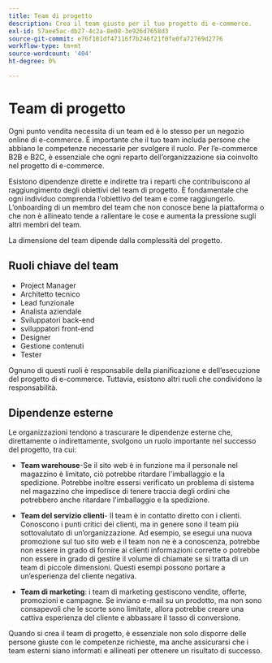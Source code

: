 ```yaml
---
title: Team di progetto
description: Crea il team giusto per il tuo progetto di e-commerce.
exl-id: 57aee5ac-db27-4c2a-8e08-3e926d7658d3
source-git-commit: e76f101df47116f7b246f21f0fe0fa72769d2776
workflow-type: tm+mt
source-wordcount: '404'
ht-degree: 0%

---
```


# Team di progetto

Ogni punto vendita necessita di un team ed è lo stesso per un negozio online di e-commerce. È importante che il tuo team includa persone che abbiano le competenze necessarie per svolgere il ruolo. Per l’e-commerce B2B e B2C, è essenziale che ogni reparto dell’organizzazione sia coinvolto nel progetto di e-commerce.

Esistono dipendenze dirette e indirette tra i reparti che contribuiscono al raggiungimento degli obiettivi del team di progetto. È fondamentale che ogni individuo comprenda l&#39;obiettivo del team e come raggiungerlo. L’onboarding di un membro del team che non conosce bene la piattaforma o che non è allineato tende a rallentare le cose e aumenta la pressione sugli altri membri del team.

La dimensione del team dipende dalla complessità del progetto.

## Ruoli chiave del team

- Project Manager
- Architetto tecnico
- Lead funzionale
- Analista aziendale
- Sviluppatori back-end
- sviluppatori front-end
- Designer
- Gestione contenuti
- Tester

Ognuno di questi ruoli è responsabile della pianificazione e dell’esecuzione del progetto di e-commerce. Tuttavia, esistono altri ruoli che condividono la responsabilità.

## Dipendenze esterne

Le organizzazioni tendono a trascurare le dipendenze esterne che, direttamente o indirettamente, svolgono un ruolo importante nel successo del progetto, tra cui:

- **Team warehouse**-Se il sito web è in funzione ma il personale nel magazzino è limitato, ciò potrebbe ritardare l&#39;imballaggio e la spedizione. Potrebbe inoltre essersi verificato un problema di sistema nel magazzino che impedisce di tenere traccia degli ordini che potrebbero anche ritardare l&#39;imballaggio e la spedizione.

- **Team del servizio clienti**- Il team è in contatto diretto con i clienti. Conoscono i punti critici dei clienti, ma in genere sono il team più sottovalutato di un’organizzazione. Ad esempio, se esegui una nuova promozione sul tuo sito web e il team non ne è a conoscenza, potrebbe non essere in grado di fornire ai clienti informazioni corrette o potrebbe non essere in grado di gestire il volume di chiamate se si tratta di un team di piccole dimensioni. Questi esempi possono portare a un’esperienza del cliente negativa.

- **Team di marketing**: i team di marketing gestiscono vendite, offerte, promozioni e campagne. Se inviano e-mail su un prodotto, ma non sono consapevoli che le scorte sono limitate, allora potrebbe creare una cattiva esperienza del cliente e abbassare il tasso di conversione.

Quando si crea il team di progetto, è essenziale non solo disporre delle persone giuste con le competenze richieste, ma anche assicurarsi che i team esterni siano informati e allineati per ottenere un risultato di successo.
